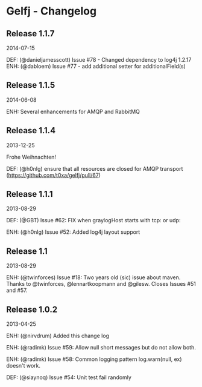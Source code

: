 Gelfj - Changelog
=================

Release 1.1.7
-------------

2014-07-15

   DEF: (@danieljamesscott) Issue #78 - Changed dependency to log4j 1.2.17
   ENH: (@dabloem) Issue #77 - add additional setter for additionalField(s)


Release 1.1.5
-------------

2014-06-08

   ENH: Several enhancements for AMQP and RabbitMQ


Release 1.1.4
-------------

2013-12-25
   
   Frohe Weihnachten! 

   DEF: (@h0nIg) ensure that all resources are closed for AMQP transport (https://github.com/t0xa/gelfj/pull/67)

Release 1.1.1
-------------

2013-08-29

   DEF: (@GBT) Issue #62: FIX when graylogHost starts with tcp: or udp:

   ENH: (@h0nIg) Issue #52: Added log4j layout support


Release 1.1
-----------

2013-08-29

   ENH: (@twinforces) Issue #18: Two years old (sic) issue about maven. Thanks to @twinforces, @lennartkoopmann and @gilesw. Closes Issues #51 and #57.

Release 1.0.2
-------------

2013-04-25

   ENH: (@nirvdrum) Added this change log

   ENH: (@radimk) Issue #59: Allow null short messages but do not allow both.

   ENH: (@radimk) Issue #58: Common logging pattern log.warn(null, ex) doesn't work.

   DEF: (@siaynoq) Issue #54: Unit test fail randomly

